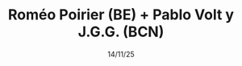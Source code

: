 ---
slug: "poirier-volt-jgg"
title: "Roméo Poirier (BE) + Pablo Volt y J.G.G. (BCN)"
date: "14/11/25"
time: "20:30"
venue: "Casa Montjuic"
ticketUrl: "https://entradium.com/events/foggyhex-bearbones"
bands:
  - name: "Roméo Poirier (Faitiche / BE)"
    image: "/images/shows/future/romeo-poirier.jpg"
    bandcamp: "https://romeopoirier.bandcamp.com/"
    description: "Roméo Poirier es uno de los nombres más singulares y respetados de la escena de música electrónica contemporánea. Su trabajo ha sido destacado por medios como The Wire, Boomkat, y Bandcamp Daily, y ha actuado en festivales de referencia como Le Guess Who?, Mutek Barcelona, Meakusma o Rewire, consolidando su presencia tanto en el circuito independiente como en los espacios de escucha más exigentes. Ex nadador profesional convertido en productor, su música parece flotar bajo el agua: composiciones digitales repletas de texturas líquidas, samples flotantes y loops que se deshacen lentamente. Su sonido se sitúa entre el ambient post-digital y el collage electroacústico, con ecos de dub y el exotismo de biblioteca, pero siempre con una voz propia y reconocible. Vuelve a Barcelona para presentar 'Off the Record' su nuevo disco para Faitiche, el sello de Jan Jelinek."
  - name: "Pablo Volt y J.G.G. (Ediciones Populares / BCN)"
    image: "/images/shows/future/volt-jgg.jpg"
    bandcamp: "https://edicionespopulares.bandcamp.com/"
    description: "Desde Barcelona, estarán presentando su disco Ambar, publicado por el sello Ediciones Populares. Antes de eso, ambos habían formado parte del grupo Kou Keri Kou y en los últimos años colaboraron en dos EPs digitales, Pócima (2021) y Conjuro (2022) con un estilo ambiental. En su nuevo trabajo se dejan llevar sin complejos por varias influencias y estilos, sean cumbia, ethio-jazz, dub o ambient. En estas canciones ambos tocan percusiones, bajos sintéticos, máquinas de ritmo, efectos y sintetizadores. J.G.G. se encarga de los teclados y Pablo Volt (también miembro de los geniales S.T.A) de la trompeta y la melódica."
---